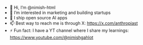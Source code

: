 - 👋 Hi, I’m @nimish-html
- 👀 I’m interested in marketing and building startups
- 🌱 I ship open source AI apps
- 📫 Best way to reach me is through X: https://x.com/anthropiast
- ⚡ Fun fact: I have a YT channel where I share my learnings: https://www.youtube.com/@nimishgahlot

<!---
nimish-html/nimish-html is a ✨ special ✨ repository because its `README.md` (this file) appears on your GitHub profile.
You can click the Preview link to take a look at your changes.
--->
